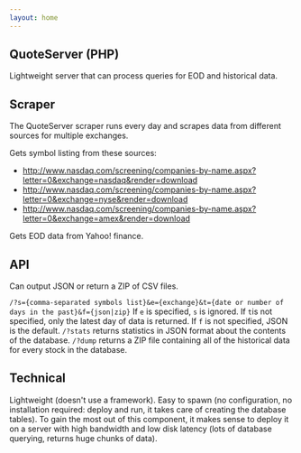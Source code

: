 ```yaml
---
layout: home
---
```


## QuoteServer (PHP)

Lightweight server that can process queries for EOD and historical data.

## Scraper

The QuoteServer scraper runs every day and scrapes data from different sources for multiple exchanges.

Gets symbol listing from these sources:
* http://www.nasdaq.com/screening/companies-by-name.aspx?letter=0&exchange=nasdaq&render=download
* http://www.nasdaq.com/screening/companies-by-name.aspx?letter=0&exchange=nyse&render=download
* http://www.nasdaq.com/screening/companies-by-name.aspx?letter=0&exchange=amex&render=download

Gets EOD data from Yahoo! finance.

## API

Can output JSON or return a ZIP of CSV files.

`/?s={comma-separated symbols list}&e={exchange}&t={date or number of days in the past}&f={json|zip}` If `e` is specified, `s` is ignored. If `t`is not specified, only the latest day of data is returned. If `f` is not specified, JSON is the default.
`/?stats` returns statistics in JSON format about the contents of the database.
`/?dump` returns a ZIP file containing all of the historical data for every stock in the database.

## Technical

Lightweight (doesn't use a framework).
Easy to spawn (no configuration, no installation required: deploy and run, it takes care of creating the database tables).
To gain the most out of this component, it makes sense to deploy it on a server with high bandwidth and low disk latency (lots of database querying, returns huge chunks of data).
